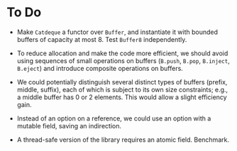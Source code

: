 # To Do

* Make `Catdeque` a functor over `Buffer`,
  and instantiate it with bounded buffers of capacity at most 8.
  Test `Buffer8` independently.

* To reduce allocation and make the code more efficient,
  we should avoid using sequences of small operations on buffers
  (`B.push`, `B.pop`, `B.inject`, `B.eject`)
  and introduce composite operations on buffers.

* We could potentially distinguish several distinct types of buffers
  (prefix, middle, suffix), each of which is subject to its own size
  constraints; e.g., a middle buffer has 0 or 2 elements. This would
  allow a slight efficiency gain.

* Instead of an option on a reference,
  we could use an option with a mutable field,
  saving an indirection.

* A thread-safe version of the library requires an atomic field.
  Benchmark.
